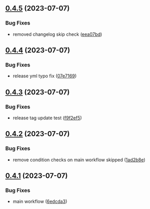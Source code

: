 ## [0.4.5](https://github.com/henrynoowah/blog/compare/v0.4.4...v0.4.5) (2023-07-07)


### Bug Fixes

* removed changelog skip check ([eea07bd](https://github.com/henrynoowah/blog/commit/eea07bdc816756eec1bcbb79c628869a0cb0404f))



## [0.4.4](https://github.com/henrynoowah/blog/compare/v0.4.3...v0.4.4) (2023-07-07)


### Bug Fixes

* release yml typo fix ([07e7169](https://github.com/henrynoowah/blog/commit/07e71696a45ec1bb4b18b0d069f03ff999142d3e))



## [0.4.3](https://github.com/henrynoowah/blog/compare/v0.4.2...v0.4.3) (2023-07-07)


### Bug Fixes

* release tag update test ([f9f2ef5](https://github.com/henrynoowah/blog/commit/f9f2ef57702bb0170920061f308e52d56a0535f2))



## [0.4.2](https://github.com/henrynoowah/blog/compare/v0.4.1...v0.4.2) (2023-07-07)


### Bug Fixes

* remove condition checks on main workflow skipped ([1ad2b8e](https://github.com/henrynoowah/blog/commit/1ad2b8ebf0d7d11bcab463e8bd7a3ad4de21c822))



## [0.4.1](https://github.com/henrynoowah/blog/compare/v0.4.0...v0.4.1) (2023-07-07)


### Bug Fixes

* main workflow ([6edcda3](https://github.com/henrynoowah/blog/commit/6edcda331f79bbc66c1a01ce5da6cc1b9741b3f2))



